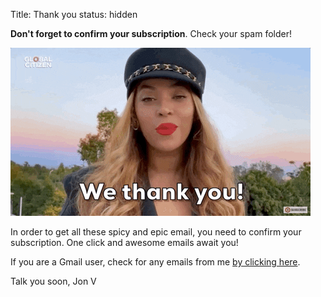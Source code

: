 Title: Thank you
status: hidden

**Don't forget to confirm your subscription**. Check your spam folder!

![](/images/th.gif)

In order to get all these spicy and epic email, you need to confirm your subscription. One click and awesome emails await you!

If you are a Gmail user, check for any emails from me [by clicking here](https://mail.google.com/mail/u/0/#search/Jon+V).

Talk you soon, Jon V






